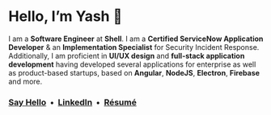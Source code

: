 # Hello, I’m Yash 👋

I am a **Software Engineer** at **Shell**. I am a **Certified ServiceNow Application Developer** & an **Implementation Specialist** for Security Incident Response. Additionally, I am proficient in **UI/UX design** and **full-stack application development** having developed several applications for enterprise as well as product-based startups, based on **Angular**, **NodeJS**, **Electron**, **Firebase** and more.

### [Say Hello](mailto:hi@yashanand.dev) &nbsp;•&nbsp; [LinkedIn](https://www.linkedin.com/in/yashanand1910/) &nbsp;•&nbsp; [Résumé](https://resume.yashanand.dev) 
